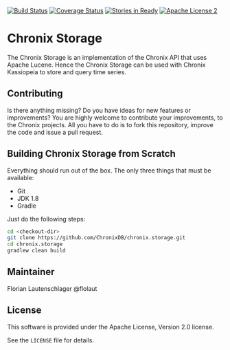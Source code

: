 [![Build Status](https://travis-ci.org/ChronixDB/chronix.storage.svg)](https://travis-ci.org/ChronixDB/chronix.storage)
[![Coverage Status](https://coveralls.io/repos/github/ChronixDB/chronix.storage/badge.svg?branch=master)](https://coveralls.io/github/ChronixDB/chronix.storage?branch=master)
[![Stories in Ready](https://badge.waffle.io/ChronixDB/chronix.storage.png?label=ready&title=Ready)](https://waffle.io/ChronixDB/chronix.storage)
[![Apache License 2](http://img.shields.io/badge/license-ASF2-blue.svg)](https://github.com/ChronixDB/chronix.storage/blob/master/LICENSE)


# Chronix Storage
The Chronix Storage is an implementation of the Chronix API that uses Apache Lucene.
Hence the Chronix Storage can be used with Chronix Kassiopeia to store and query time series.

## Contributing
Is there anything missing? Do you have ideas for new features or improvements? You are highly welcome to contribute
your improvements, to the Chronix projects. All you have to do is to fork this repository,
improve the code and issue a pull request.

## Building Chronix Storage from Scratch
Everything should run out of the box. The only three things that must be available:
- Git
- JDK 1.8
- Gradle

Just do the following steps:

```bash
cd <checkout-dir>
git clone https://github.com/ChronixDB/chronix.storage.git
cd chronix.storage
gradlew clean build
```

## Maintainer

Florian Lautenschlager @flolaut

## License

This software is provided under the Apache License, Version 2.0 license.

See the `LICENSE` file for details.
